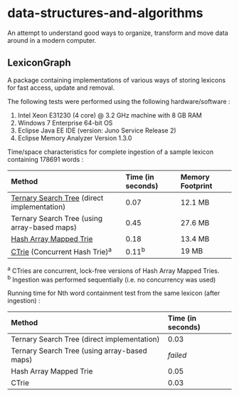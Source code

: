 data-structures-and-algorithms
==============================

An attempt to understand good ways to organize, transform and move data around in a modern computer.

LexiconGraph
------------

A package containing implementations of various ways of storing lexicons for fast access, update and removal.

The following tests were performed using the following hardware/software :  
1. Intel Xeon E31230 (4 core) @ 3.2 GHz machine with 8 GB RAM  
2. Windows 7 Enterprise 64-bit OS  
3. Eclipse Java EE IDE (version: Juno Service Release 2)  
4. Eclipse Memory Analyzer Version 1.3.0 

Time/space characteristics for complete ingestion of a sample lexicon containing 178691 words :

| Method | Time (in seconds) | Memory Footprint |
|:--------|:-------------------|:------------------|
| [Ternary Search Tree](https://en.wikipedia.org/wiki/Ternary_search_tree) (direct implementation) | 0.07 | 12.1 MB |
| Ternary Search Tree (using array-based maps) | 0.45 | 27.6 MB |
| [Hash Array Mapped Trie](https://en.wikipedia.org/wiki/Hash_array_mapped_trie) | 0.18 | 13.4 MB |
| [CTrie](https://en.wikipedia.org/wiki/Ctrie) (Concurrent Hash Trie)<sup>a</sup> | 0.11<sup>b</sup> | 19 MB |
<sup>a</sup> CTries are concurrent, lock-free versions of Hash Array Mapped Tries.  
<sup>b</sup> Ingestion was performed sequentially (i.e. no concurrency was used)

Running time for Nth word containment test from the same lexicon (after ingestion) :

| Method | Time (in seconds) | 
|:--------|:-------------------|
| Ternary Search Tree (direct implementation) | 0.03 |
| Ternary Search Tree (using array-based maps) | <i>failed</i> |
| Hash Array Mapped Trie | 0.05 |
| CTrie | 0.03 |
